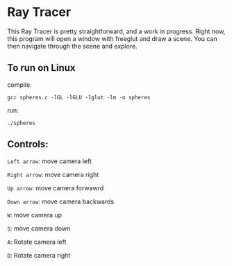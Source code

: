 # Ray Tracer

This Ray Tracer is pretty straightforward, and a work in progress. Right now, this program will open a window with freeglut and draw a scene. You can then navigate through the scene and explore. 

## To run on Linux
compile:

```gcc spheres.c -lGL -lGLU -lglut -lm -o spheres```

run: 

```./spheres```

## Controls:

`Left arrow`: move camera left

`Right arrow`: move camera right

`Up arrow`: move camera forwawrd

`Down arrow`: move camera backwards

`W`: move camera up

`S`: move camera down

`A`: Rotate camera left

`D`: Rotate camera right

